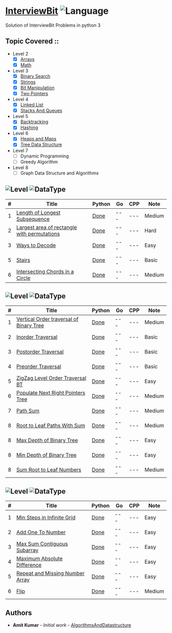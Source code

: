 # [InterviewBit](https://www.interviewbit.com/courses/programming/) ![Language](https://img.shields.io/badge/language-Python-orange.svg)

Solution of InterviewBit Problems in python 3 

Topic Covered ::
  -
  * Level 2
    - [x] [Arrays](https://github.com/rsamit26/InterviewBit/tree/master/Python/Level2/Arrays)
    - [x] [Math](https://github.com/rsamit26/InterviewBit/tree/master/Python/Level2/Math)
  * Level 3
    - [x] [Binary Search](https://github.com/rsamit26/InterviewBit/tree/master/Python/Level3/BinarySearch)
    - [x] [Strings](https://github.com/rsamit26/InterviewBit/tree/master/Python/Level3/Strings)
    - [x] [Bit Manipulation](https://github.com/rsamit26/InterviewBit/tree/master/Python/Level3/BitManipulation)
    - [x] [Two Pointers](https://github.com/rsamit26/InterviewBit/tree/master/Python/Level3/TwoPointers)
  * Level 4
    - [x] [Linked List](https://github.com/rsamit26/InterviewBit/tree/master/Python/Level4/LinkedList)
    - [x] [Stacks And Queues](https://github.com/rsamit26/InterviewBit/tree/master/Python/Level4/StacksAndQueues)
  * Level 5
    - [x] [Backtracking](https://github.com/rsamit26/InterviewBit/tree/master/Python/Level5/Backtracking)
    - [X] [Hashing](https://github.com/rsamit26/InterviewBit/tree/master/Python/Level5/Hashing)
  * Level 6
    - [x] [Heaps and Maps](https://github.com/rsamit26/InterviewBit/tree/master/Python/Level6/HeapsAndMaps)
    - [x] [Tree Data Structure](https://github.com/rsamit26/InterviewBit/tree/master/Python/Level6/TreeDataStructure)
  * Level 7
    - [ ] Dynamic Programming
    - [ ] Greedy Algorithm
  * Level 8
    - [ ] Graph Data Structure and Algorithms

## ![Level](https://img.shields.io/badge/level-VII-brightgreen.svg) ![DataType](https://img.shields.io/badge/Dynamic-Programming-red.svg)
|  #  | Title           | Python          | Go              | CPP          | Note| 
|-----|---------------- | --------------- | --------------- |--------------|-----|
1 | [Length of Longest Subsequence](https://www.interviewbit.com/problems/length-of-longest-subsequence/) | [Done](./Python/Level6/TreeDataStructure/Traversal/Vertical%20Order%20traversal%20of%20Binary%20Tree.py) | --- | --- | Medium
2 | [Largest area of rectangle with permutations](https://www.interviewbit.com/problems/largest-area-of-rectangle-with-permutations/) | [Done](./Python/Level6/TreeDataStructure/Traversal/Inorder%20Traversal.py) | --- | --- | Hard
3 | [Ways to Decode](https://www.interviewbit.com/problems/ways-to-decode/) | [Done](./Python/Level6/TreeDataStructure/Traversal/postorder%20traversal.py) | --- | --- | Easy
5 | [Stairs](https://www.interviewbit.com/problems/stairs/) | [Done](./Python/Level6/TreeDataStructure/LevelOrder/ZigZag%20Level%20Order%20Traversal%20BT.py) | --- | --- | Basic
6 | [Intersecting Chords in a Circle](https://www.interviewbit.com/problems/intersecting-chords-in-a-circle/) | [Done](./Python/Level6/TreeDataStructure/LevelOrder/Populate%20Next%20Right%20Pointers%20Tree.py) | --- | --- | Medium


    
## ![Level](https://img.shields.io/badge/level-VI-brightgreen.svg) ![DataType](https://img.shields.io/badge/DATA%20Type-Tree%20Data%20Structure-red.svg)
|  #  | Title           | Python          | Go              | CPP          | Note| 
|-----|---------------- | --------------- | --------------- |--------------|-----|
1 | [Vertical Order traversal of Binary Tree](https://www.interviewbit.com/problems/vertical-order-traversal-of-binary-tree/) | [Done](./Python/Level6/TreeDataStructure/Traversal/Vertical%20Order%20traversal%20of%20Binary%20Tree.py) | --- | --- | Medium
2 | [Inorder Traversal](https://www.interviewbit.com/problems/inorder-traversal/) | [Done](./Python/Level6/TreeDataStructure/Traversal/Inorder%20Traversal.py) | --- | --- | Basic
3 | [Postorder Traversal](https://www.interviewbit.com/problems/postorder-traversal/) | [Done](./Python/Level6/TreeDataStructure/Traversal/postorder%20traversal.py) | --- | --- | Basic
4 | [Preorder Traversal](https://www.interviewbit.com/problems/preorder-traversal/) | [Done](./Python/Level6/TreeDataStructure/Traversal/Preorder%20Traversal.py) | --- | --- | Basic
5 | [ZigZag Level Order Traversal BT](https://www.interviewbit.com/problems/zigzag-level-order-traversal-bt/) | [Done](./Python/Level6/TreeDataStructure/LevelOrder/ZigZag%20Level%20Order%20Traversal%20BT.py) | --- | --- | Easy
6 | [Populate Next Right Pointers Tree](https://www.interviewbit.com/problems/populate-next-right-pointers-tree/) | [Done](./Python/Level6/TreeDataStructure/LevelOrder/Populate%20Next%20Right%20Pointers%20Tree.py) | --- | --- | Medium
7 | [Path Sum](https://www.interviewbit.com/problems/path-sum/) | [Done](./Python/Level6/TreeDataStructure/RootToLeaf/Path%20Sum.py) | --- | --- | Medium
8 | [Root to Leaf Paths With Sum](https://www.interviewbit.com/problems/root-to-leaf-paths-with-sum/) | [Done](./Python/Level6/TreeDataStructure/RootToLeaf/Root%20to%20Leaf%20Paths%20With%20Sum.py) | --- | --- | Medium
8 | [Max Depth of Binary Tree](https://www.interviewbit.com/problems/max-depth-of-binary-tree/) | [Done](./Python/Level6/TreeDataStructure/RootToLeaf/Max%20Depth%20of%20Binary%20Tree.py) | --- | --- | Easy
8 | [Min Depth of Binary Tree](https://www.interviewbit.com/problems/min-depth-of-binary-tree/) | [Done](./Python/Level6/TreeDataStructure/RootToLeaf/Min%20Depth%20of%20Binary%20Tree.py) | --- | --- | Easy
8 | [Sum Root to Leaf Numbers](https://www.interviewbit.com/problems/sum-root-to-leaf-numbers/) | [Done](./Python/Level6/TreeDataStructure/RootToLeaf/Sum%20Root%20to%20Leaf%20Numbers.py) | --- | --- | Medium

    
## ![Level](https://img.shields.io/badge/Level-II-brightgreen.svg?longCache=true&Level=VI) ![DataType](https://img.shields.io/badge/DATA%20Type-Array-red.svg)
|  #  | Title           | Python          | Go              | CPP          | Note| 
|-----|---------------- | --------------- | --------------- |--------------|-----|
1 | [Min Steps in Infinite Grid](https://www.interviewbit.com/problems/min-steps-in-infinite-grid/) | [Done](./Python/Level2/Arrays/ArrayMath/Min%20Steps%20in%20Infinite%20Grid.py) | --- | ---| Easy
2 | [Add One To Number](https://www.interviewbit.com/problems/add-one-to-number/) | [Done](./Python/Level2/Arrays/ArrayMath/Add%20One%20To%20Number.py) | --- | ---| Easy
3 | [Max Sum Contiguous Subarray](https://www.interviewbit.com/problems/max-sum-contiguous-subarray/) | [Done](./Python/Level2/Arrays/ArrayMath/Max%20Sum%20Contiguous%20Subarray.py) | --- | ---| Easy
4 | [Maximum Absolute Difference](https://www.interviewbit.com/problems/maximum-absolute-difference/) | [Done](./Python/Level2/Arrays/ArrayMath/Maximum%20Absolute%20Difference.py) | --- | ---| Easy
5 | [Repeat and Missing Number Array](https://www.interviewbit.com/problems/repeat-and-missing-number-array/) | [Done](./Python/Level2/Arrays/ArrayMath/Repeat%20and%20Missing%20Number%20Array.py) | --- | ---| Easy
6 | [Flip](https://www.interviewbit.com/problems/flip/) | [Done](./Python/Level2/Arrays/ArrayMath/flip.py) | --- | ---| Medium
## Authors
* **Amit Kumar** - *Initial work* - [AlgorithmsAndDatastructure](https://github.com/rsamit26/AlgorithmsAndDatastructure)

